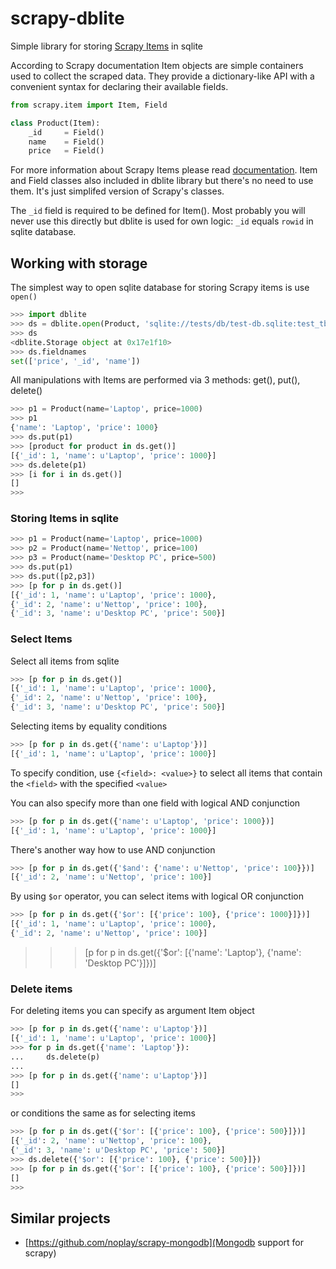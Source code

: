 scrapy-dblite
=============

Simple library for storing [Scrapy Items](http://doc.scrapy.org/en/latest/topics/items.html) in sqlite 

According to Scrapy documentation Item objects are simple containers used to collect the scraped data. They provide a dictionary-like API with a convenient syntax for declaring their available fields.

```python
from scrapy.item import Item, Field

class Product(Item):
    _id 	= Field()
    name 	= Field()
    price 	= Field()
```

For more information about Scrapy Items please read [documentation](http://doc.scrapy.org/en/latest/topics/items.html). Item and Field classes also included in dblite library but there's no need to use them. It's just simplifed version of Scrapy's classes. 

The `_id` field is required to be defined for Item(). Most probably you will never use this directly but dblite is used for own logic: `_id` equals `rowid` in sqlite database.

## Working with storage

The simplest way to open sqlite database for storing Scrapy items is use `open()`

```python
>>> import dblite
>>> ds = dblite.open(Product, 'sqlite://tests/db/test-db.sqlite:test_tbl')
>>> ds
<dblite.Storage object at 0x17e1f10>
>>> ds.fieldnames
set(['price', '_id', 'name'])
```

All manipulations with Items are performed via 3 methods: get(), put(), delete()

```python
>>> p1 = Product(name='Laptop', price=1000)
>>> p1
{'name': 'Laptop', 'price': 1000}
>>> ds.put(p1)
>>> [product for product in ds.get()]
[{'_id': 1, 'name': u'Laptop', 'price': 1000}]
>>> ds.delete(p1)
>>> [i for i in ds.get()]
[]
>>>
```
### Storing Items in sqlite

```python
>>> p1 = Product(name='Laptop', price=1000)
>>> p2 = Product(name='Nettop', price=100)
>>> p3 = Product(name='Desktop PC', price=500)
>>> ds.put(p1)
>>> ds.put([p2,p3])
>>> [p for p in ds.get()]
[{'_id': 1, 'name': u'Laptop', 'price': 1000}, 
{'_id': 2, 'name': u'Nettop', 'price': 100}, 
{'_id': 3, 'name': u'Desktop PC', 'price': 500}]
```
### Select Items

Select all items from sqlite
```python
>>> [p for p in ds.get()]
[{'_id': 1, 'name': u'Laptop', 'price': 1000}, 
{'_id': 2, 'name': u'Nettop', 'price': 100}, 
{'_id': 3, 'name': u'Desktop PC', 'price': 500}]
```

Selecting items by equality conditions
```python
>>> [p for p in ds.get({'name': u'Laptop'})]
[{'_id': 1, 'name': u'Laptop', 'price': 1000}]
```
To specify condition, use `{<field>: <value>}` to select all items that contain the `<field>` with the specified `<value>`

You can also specify more than one field with logical AND conjunction
```python
>>> [p for p in ds.get({'name': u'Laptop', 'price': 1000})]
[{'_id': 1, 'name': u'Laptop', 'price': 1000}]
```

There's another way how to use AND conjunction
```python
>>> [p for p in ds.get({'$and': {'name': u'Nettop', 'price': 100}})]
[{'_id': 2, 'name': u'Nettop', 'price': 100}]
```

By using `$or` operator, you can select items with logical OR conjunction
```python
>>> [p for p in ds.get({'$or': [{'price': 100}, {'price': 1000}]})]
[{'_id': 1, 'name': u'Laptop', 'price': 1000},
{'_id': 2, 'name': u'Nettop', 'price': 100}] 
```
>>> [p for p in ds.get({'$or': [{'name': 'Laptop'}, {'name': 'Desktop PC'}]})]

### Delete items

For deleting items you can specify as argument Item object 
```python
>>> [p for p in ds.get({'name': u'Laptop'})]
[{'_id': 1, 'name': u'Laptop', 'price': 1000}]
>>> for p in ds.get({'name': 'Laptop'}):
...		ds.delete(p)
...
>>> [p for p in ds.get({'name': u'Laptop'})]
[]
>>>
```

or conditions the same as for selecting items
```python
>>> [p for p in ds.get({'$or': [{'price': 100}, {'price': 500}]})]
[{'_id': 2, 'name': u'Nettop', 'price': 100},
{'_id': 3, 'name': u'Desktop PC', 'price': 500}]
>>> ds.delete({'$or': [{'price': 100}, {'price': 500}]}) 
>>> [p for p in ds.get({'$or': [{'price': 100}, {'price': 500}]})]
[]
>>>
```

## Similar projects
	
- [https://github.com/noplay/scrapy-mongodb](Mongodb support for scrapy)

